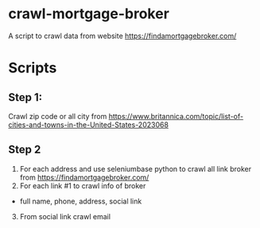 # crawl-mortgage-broker
A script to crawl data from website https://findamortgagebroker.com/

# Scripts

## Step 1:
Crawl zip code or all city from https://www.britannica.com/topic/list-of-cities-and-towns-in-the-United-States-2023068

## Step 2
1. For each address and use seleniumbase python to crawl all link broker from https://findamortgagebroker.com/
2. For each link #1 to crawl info of broker
  - full name, phone, address, social link
3. From social link crawl email  


